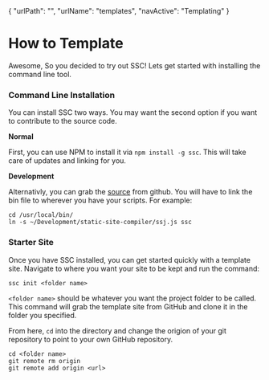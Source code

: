 <data>
{
    "urlPath": "",
    "urlName": "templates",
    "navActive": "Templating"
}
</data>

# How to Template

Awesome, So you decided to try out SSC! Lets get started with installing the command line tool.

### Command Line Installation

You can install SSC two ways.  You may want the second option if you want to contribute to the source code.

**Normal**

First, you can use NPM to install it via `npm install -g ssc`. This will take care of updates and linking for you. 

**Development**

Alternativly, you can grab the [source](https://github.com/kaw2k/static-site-compiler) from github. You will have to link the bin file to wherever you have your scripts. For example:

    cd /usr/local/bin/
    ln -s ~/Development/static-site-compiler/ssj.js ssc


### Starter Site

Once you have SSC installed, you can get started quickly with a template site. Navigate to where you want your site to be kept and run the command:

    ssc init <folder name>

`<folder name>` should be whatever you want the project folder to be called.  This command will grab the template site from GitHub and clone it in the folder you specified.

From here, `cd` into the directory and change the origion of your git repository to point to your own GitHub repository.

    cd <folder name>
    git remote rm origin
    git remote add origin <url>

